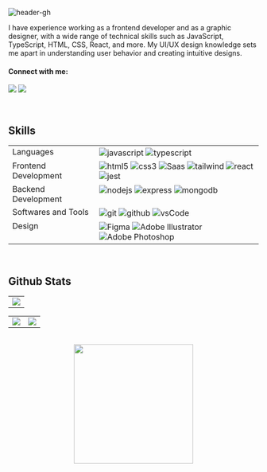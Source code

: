 

![header-gh](https://github.com/lauraAlabau/lauraAlabau/assets/88006513/4e5abc28-591c-4e11-817a-0375f4135d20)

<div align="left">
  <p>I have experience working as a frontend developer and as a graphic designer, with a wide range of technical skills such as JavaScript, TypeScript, HTML, CSS, React, and more. My UI/UX design knowledge sets me apart in understanding user behavior and creating intuitive designs.</p>
</div>
  
#### Connect with me:
<p align="left">
<a href="https://linkedin.com/in/laura-alabau-rodriguez"><img src="https://img.shields.io/badge/-Laura%20Alabau%20Rodriguez-0077B5?style=flat&logo=Linkedin&logoColor=white"/></a>
<a href="mailto:laura.alabau.rodriguez@gmail.com"><img src="https://img.shields.io/badge/-laura.alabau.rodriguez@gmail.com-D14836?style=flat&logo=Gmail&logoColor=white"/></a>
</p>
 <!-- [![Typing SVG](https://readme-typing-svg.demolab.com?font=Fira+Code&weight=500&size=40&pause=1000&color=C770F0&center=true&random=false&width=435&lines=%3E+Hello+World!)](https://git.io/typing-svg) -->
<br>

<!-- SKILLS -->
  
## Skills

<table align="center">
   <tr align="left">
    <td valign="top"> 
     Languages
    </td> 
     <td valign="top"  colspan="4"> 
      <img src="https://img.shields.io/badge/-Javascript-05122A?style=flat&logo=javascript" valign="middle"  alt="javascript"/>
      <img src="https://img.shields.io/badge/-TypeScript-05122A?style=flat&logo=typescript" valign="middle"  alt="typescript"/>
    </td>
  </tr>
   <tr align="left">
    <td valign="top"> 
    Frontend Development
    </td> <td valign="top" colspan="4"> 
      <img src="https://img.shields.io/badge/-Html5-05122A?style=flat&logo=html5" valign="middle"  alt="html5"/> 
      <img src="https://img.shields.io/badge/-CSS-05122A?style=flat&logo=CSS3&logoColor=1572B6" valign="middle"  alt="css3"/>
      <img src="https://img.shields.io/badge/-Sass-05122A?style=flat&logo=sass&logoColor=CC6699" valign="middle"  alt="Saas"/>
      <img src="https://img.shields.io/badge/Tailwind_CSS-05122A?style=flat&logo=tailwind-css&logoColor=38B2AC" valign="middle"  alt="tailwind"/>
      <img src="https://img.shields.io/badge/reactjs-05122A.svg?style=flat&logo=react&logoColor=61DAFB" valign="middle"  alt="react"/>
      <img src="https://img.shields.io/badge/Jest-05122A?style=flat&logo=Jest&logoColor=563D7C" valign="middle"  alt="jest"/>
    </td>
  </tr>
   <tr align="left">
    <td valign="top" > 
     Backend Development
    </td> 
     <td valign="top" colspan="4"> 
      <img src="https://img.shields.io/badge/node.js-05122A.svg?style=flat&logo=nodedotjs&logoColor=339933" valign="middle"  alt="nodejs"/>
      <img src="https://img.shields.io/badge/express-05122A.svg?style=flat&logo=express&logoColor=eee" valign="middle"  alt="express" /> 
      <img src="https://img.shields.io/badge/mongodb-05122A.svg?style=flat&logo=mongodb&logoColor=47A248" valign="middle"  alt="mongodb"/>
    </td>
  </tr>
 <tr align="left">
    <td valign="top" > 
     Softwares and Tools
    </td> 
     <td valign="top" colspan="4"> 
    <img src="https://img.shields.io/badge/GIT-05122A?style=flat&logo=git&logoColor=E44C30" valign="middle"  alt="git" />
  <img src="https://img.shields.io/badge/github-05122A.svg?style=flat&logo=github&logoColor=eee" valign="middle"  alt="github" />
  <img src="https://img.shields.io/badge/vscode-05122A.svg?style=flat&logo=visualstudiocode&logoColor=007ACC" valign="middle"  alt="vsCode"/>
    </td>
  </tr>
<tr align="left">
    <td valign="top" > 
     Design
    </td> 
     <td valign="top" colspan="4"> 
  <img src="https://img.shields.io/badge/figma-05122A.svg?style=flat&logo=figma&logoColor=23F24E1E" valign="middle"  alt="Figma"/>
  <img src="https://img.shields.io/badge/illustrator-05122A.svg?style=flat&logo=adobeillustrator&logoColor=23FF9A00" valign="middle"  alt="Adobe  Illustrator"/>
  <img src="https://img.shields.io/badge/photoshop-05122A.svg?style=flat&logo=adobephotoshop&logoColor=2331A8FF" valign="middle"  alt="Adobe Photoshop"/>
    </td>
  </tr>
  <!--  <tr align="left">
    <td valign="top" > 
     Other
  </td> 
     <td valign="top" colspan="4"> 
 <img src="https://img.shields.io/badge/bootstrap-7952B3.svg?style=for-the-badge&logo=bootstrap&logoColor=white"  valign="bottom"  alt="bootstrap"/>
  <img src="https://img.shields.io/badge/postman-FF6C37.svg?style=for-the-badge&logo=postman&logoColor=white" alt="postman"/>
  <img src="https://img.shields.io/badge/heroku-430098.svg?style=for-the-badge&logo=heroku&logoColor=white" valign="bottom"  alt="heroku"/>
  <img src="https://img.shields.io/badge/vercel-%23000000.svg?style=for-the-badge&logo=vercel&logoColor=white" valign="bottom"  alt="vercel"/>
  <img src="https://img.shields.io/badge/jira-%230A0FFF.svg?style=for-the-badge&logo=jira&logoColor=white" alt="jira"/>
  <img src="https://img.shields.io/badge/InDesign-49021F?style=for-the-badge&logo=adobeindesign&logoColor=white" alt="Adobe InDesign"/>
  <img src="https://img.shields.io/badge/After%20Effects-9999FF.svg?style=for-the-badge&logo=Adobe%20After%20Effects&logoColor=white" alt="Adobe After Effects"/>
  <img src="https://img.shields.io/badge/Adobe%20XD-470137?style=for-the-badge&logo=Adobe%20XD&logoColor=#FF61F6" alt="Adobe XD"/>
    </td>
  </tr>-->
</table>
<br>

<!-- STATS -->

## Github Stats

<table align="center">
   <tr align="center">
    <td valign="top" colspan="2"> 
      <img src="https://streak-stats.demolab.com?user=lauraAlabau&theme=modern-lilac&date_format=j%20M%5B%20Y%5D&background=0D1117&border=00000000&stroke=1C1E26&dates=f9f9f9&currStreakNum=f9f9f9&currStreakLabel=f9f9f9&fire=c22222&ring=c22222&sideNums=C770F0&sideLabels=f9f9f9"/> 
    </td>
  </tr> 
</table>  
<table align="center">
  <tr>
    <td valign="top"> 
     <img src="https://github-readme-stats.vercel.app/api?username=lauraAlabau&show_icons=true&theme=midnight-purple&hide=contribs,issues&hide_rank=true&border_color=00000000&bg_color=0D1117&title_color=f9f9f9&icon_color=C770F0&text_color=f9f9f9&custom_title=My&nbsp;Stats"/> 
    </td>
    <td valign="top">
      <img src="https://github-readme-stats.vercel.app/api/top-langs/?username=lauraAlabau&hide_progress=true&theme=midnight-purple&border_color=00000000&bg_color=0D1117&title_color=f9f9f9&icon_color=C770F0&text_color=f9f9f9"/> 
    </td>
  </tr>
</table>  
<br>

<!-- END -->

<div align="center">
  <img width= "240" src= "https://pa1.narvii.com/6580/8098c6e9207376889eeb0532d9f5a0723c4d73f5_hq.gif"/> 
</div>
